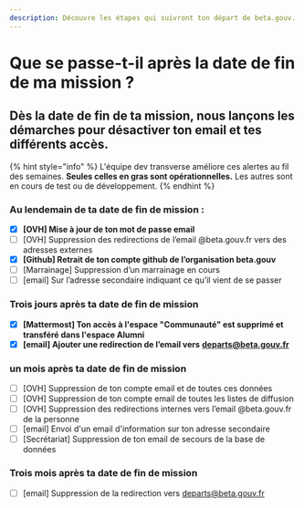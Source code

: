 ```yaml
---
description: Découvre les étapes qui suivront ton départ de beta.gouv.
---
```


# Que se passe-t-il après la date de fin de ma mission ?

## Dès la date de fin de ta mission, nous lançons les démarches pour désactiver ton email et tes différents accès.

{% hint style="info" %}
L'équipe dev transverse améliore ces alertes au fil des semaines. **Seules celles en gras sont opérationnelles.** Les autres sont en cours de test ou de développement.
{% endhint %}

### Au lendemain de ta date de fin de mission :

* [x] **\[OVH] Mise à jour de ton mot de passe email**
* [ ] \[OVH] Suppression des redirections de l’email @beta.gouv.fr vers des adresses externes
* [x] **\[Github] Retrait de ton compte github de l’organisation beta.gouv**
* [ ] \[Marrainage] Suppression d’un marrainage en cours
* [ ] \[email] Sur l’adresse secondaire indiquant ce qu’il vient de se passer

### Trois jours après ta date de fin de mission <a href="#date-de-fin-j3-job-tous-les-jours" id="date-de-fin-j3-job-tous-les-jours"></a>

* [x] **\[Mattermost] Ton accès à l'espace "Communauté" est supprimé et transféré dans l'espace Alumni**
* [x] **\[email] Ajouter une redirection de l’email vers** [**departs@beta.gouv.fr**](mailto:departs@beta.gouv.fr)

### un mois après ta date de fin de mission <a href="#date-de-fin-j30-job-tous-les-jours" id="date-de-fin-j30-job-tous-les-jours"></a>

* [ ] \[OVH] Suppression de ton compte email et de toutes ces données
* [ ] \[OVH] Suppression de ton compte email de toutes les listes de diffusion
* [ ] \[OVH] Suppression des redirections internes vers l’email @beta.gouv.fr de la personne
* [ ] \[email] Envoi d'un email d'information sur ton adresse secondaire
* [ ] \[Secrétariat] Suppression de ton email de secours de la base de données

### Trois mois après ta date de fin de mission <a href="#date-de-fin-j90-job-tous-les-jours" id="date-de-fin-j90-job-tous-les-jours"></a>

* [ ] \[email] Suppression de la redirection vers [departs@beta.gouv.fr](mailto:departs@beta.gouv.fr)
